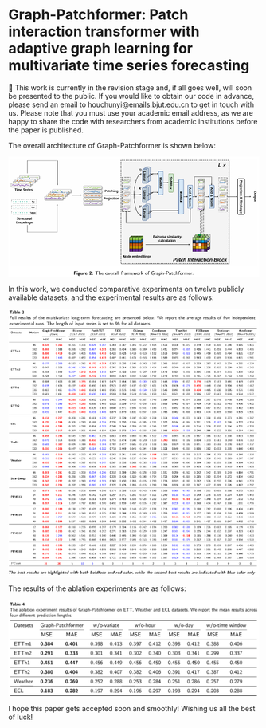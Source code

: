 # Graph-Patchformer: Patch interaction transformer with adaptive graph learning for multivariate time series forecasting
:triangular_flag_on_post: This work is currently in the revision stage and, if all goes well, will soon be presented to the public.
If you would like to obtain our code in advance, please send an email to houchunyi@emails.bjut.edu.cn to get in touch with us. 
Please note that you must use your academic email address, as we are happy to share the code with researchers from academic institutions before the paper is published.

The overall architecture of Graph-Patchformer is shown below:
<p align="center">
<img src="./Fig/1750337086178.jpg"  width="600" alt="" align=center />
</p>

In this work, we conducted comparative experiments on twelve publicly available datasets, and the experimental results are as follows:
<p align="center">
<img src="./Fig/1750336137282.jpg"  width="600" alt="" align=center />
</p>

The results of the ablation experiments are as follows:
<p align="center">
<img src="./Fig/1750337283222.jpg"  width="600" alt="" align=center />
</p>

I hope this paper gets accepted soon and smoothly! Wishing us all the best of luck!
